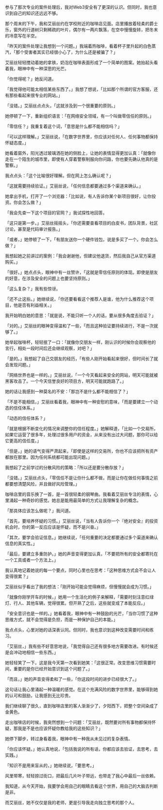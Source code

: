 
参与了那次专业的案件处理后，我对Web3安全有了更深的认识。但同时，我也意识到自己的知识还远远不够。

那个周末的下午，我和艾丽丝约在学校附近的咖啡店见面。店里播放着轻柔的爵士乐，窗外的行道树只剩稀疏的叶片，偶尔有一两片飘落，在空中慢慢旋转，把冬末的冷意写在半空。

「昨天的案件处理让我想到一个问题。」我端着热咖啡，看着杯子里升起的白色蒸汽，「那个受害者其实已经很小心了，为什么还是被骗了？」

艾丽丝轻轻搅动着她的拿铁，奶泡在咖啡表面形成了一个简单的图案。她抬起头看着我，眼神中有一种深思的光芒。

「你觉得呢？」她反问道。

「我觉得他可能太相信某些东西了。」我想了想说，「比如那个所谓的官方客服，还有那些看起来很专业的网站。」

「没错。」艾丽丝点点头，「这就涉及到一个很重要的原则。」

她停顿了一下，重新组织语言：「在网络安全领域，有一个叫做零信任的原则。」

「零信任？」我重复着这个词，「意思是什么都不能相信吗？」

「可以这样理解。」艾丽丝说，「在数字世界里，你应该对任何人、任何事物都保持怀疑态度。」

她看着窗外，阳光透过玻璃洒在她的侧脸上，让她的表情显得更加认真：「就像你走在一个陌生的城市里，即使有人穿着警察制服向你问路，你也要先确认他真的是警察。」

我点点头：「这个比喻很好理解。但在网上怎么确认呢？」

「这就需要持续验证。」艾丽丝说，「任何信息都要通过多个渠道来确认。」

她拿出手机，打开了一个浏览器：「比如说，有人告诉你某个新项目很好，让你投资。你会怎么做？」

「我会先查一下这个项目的官网？」我试探性地回答。

「这只是第一步。」艾丽丝摇摇头，「你还需要查看项目的白皮书，团队背景，社区讨论，甚至是代码审计报告。」

「或者，」她停顿了一下，「有朋友送你一个硬件钱包，说是多买了一个。你会怎么做？」

我想起她之前讲过的案例：「我会谢谢他，但建议他退货，然后我自己从官方渠道购买。」

「很好。」她点点头，眼神中有一丝赞许，「这就是零信任原则的体现。即使是朋友的好意，在涉及安全的问题上也要坚持原则。」

「这么复杂？」我有些惊讶。

「还不止这些。」她继续说，「你还要看看这个推荐人是谁，他为什么推荐这个项目，他是否有利益相关。」

我开始明白她的意思：「就是说，不能只听一个人的话，要从很多角度去验证？」

「对的。」艾丽丝的眼神变得温和了一些，「而且这种验证要持续进行，不是一次就够了。」

她举起咖啡杯，轻轻抿了一口：「就像你交朋友一样，刚认识的时候你会观察他的言行，相处一段时间后还会继续观察，对吧？」

「是的。」我想起了自己交朋友的经历，「有些人刚开始看起来很好，但时间长了就会发现问题。」

「网络世界也是一样的。」艾丽丝说，「一个今天看起来安全的网站，明天可能就被黑客攻击了。一个今天信誉良好的项目方，明天可能就跑路了。」

她的话让我感到一种莫名的不安：「那岂不是什么都不能相信了？」

「不是不能相信，」艾丽丝看着我，眼神中有一种安慰的意味，「而是要建立一个动态的信任体系。」

「动态的信任体系？」

「就是根据不断变化的情况来调整你的信任程度。」她解释道，「比如一个交易所，如果它运营了很多年，处理过很多用户的资金，从来没有出过大问题，那你可以给它更高的信任度。」

「但是，」她的语气变得严肃起来，「即使是这样的交易所，你也不应该把所有资产都放在那里。因为任何系统都可能出现问题。」

我想起了之前学过的分散风险的策略：「所以还是要分散存放？」

「没错。」艾丽丝点头，「零信任不是让你什么都不做，而是让你在做任何事情之前都要想清楚风险，并且做好风险管理。」

咖啡店里的音乐换了一首，是一首很轻柔的钢琴曲。我看着艾丽丝专注的表情，心里涌起一种奇妙的感觉。她总是能用最简单的方式让我理解复杂的概念。

「那具体应该怎么做呢？」我问道。

「首先，要培养怀疑的习惯。」艾丽丝说，「当有人告诉你一个『绝对安全』的投资机会时，你的第一反应应该是怀疑，而不是兴奋。」

「其次，要学会验证信息。」她继续说，「任何重要的决定都要通过多个渠道来确认信息的真实性。」

「最后，要建立多重防护。」她的声音变得更加认真，「不要把所有的安全都寄托在一个工具或者一个方法上。」

我认真地记着她说的每一个要点，同时心里也在思考：「这种思维方式会不会让人变得很累？」

艾丽丝似乎看出了我的想法：「刚开始可能会觉得麻烦，但慢慢就会成为习惯。」

「就像你刚学开车的时候，」她用一个生活化的例子来解释，「需要时刻注意红绿灯、行人、其他车辆，觉得很累。但开熟了之后，这些就变成了本能反应。」

「安全意识也是一样的。」她看着我，眼神中有一种鼓励的光芒，「当你习惯了这种思维方式，就不会觉得是负担，而是一种保护自己的本能。」

我点点头，心里对她的话深表认同。但同时，我也意识到这种改变需要时间和练习。

「艾丽丝，」我有些不好意思地说，「我觉得自己还有很多地方需要改进。有时候还是会冲动地相信一些东西。」

她轻轻笑了一下，这是我今天第一次看到她笑：「这很正常。改变思维习惯需要时间，重要的是你已经开始意识到这个问题了。」

「而且，」她的声音变得柔和了一些，「你这段时间的进步已经很大了。」

这句话让我心里涌起一种温暖的感觉。在这个充满风险的数字世界里，能够得到她的认可和鼓励，让我感到无比珍贵。

我们继续聊了很久，直到咖啡店里的客人渐渐少了，夕阳西下，把整个空间染成了金黄色。

走出咖啡店的时候，我突然想到一个问题：「艾丽丝，既然要对所有事物都保持怀疑，那我是不是也应该怀疑你教给我的这些知识？」

她停下脚步，转过身看着我，眼神中有一种我从未见过的复杂表情。

「你应该怀疑。」她认真地说，「包括我说的所有话，你都应该去验证，去思考，去实践。」

「知识不是用来盲从的，」她继续说，「要思考。」

风里带寒，轻轻掠过街口，把最后几片叶子带远，也带走了我心中最后一丝依赖。

我知道，从今天开始，我要学会用自己的眼睛去看这个世界，用自己的大脑去判断是非。

而艾丽丝，她不仅仅是我的老师，更是引导我走向独立思考的那个人。 